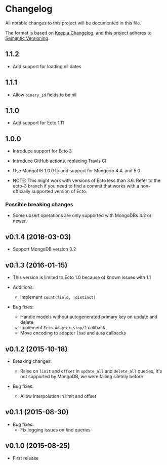 # Changelog

All notable changes to this project will be documented in this file.

The format is based on [Keep a Changelog](https://keepachangelog.com/en/1.0.0/),
and this project adheres to [Semantic Versioning](https://semver.org/spec/v2.0.0.html).

## 1.1.2
* Add support for loading nil dates

## 1.1.1
* Allow `binary_id` fields to be nil

## 1.1.0
* Add support for Ecto 1.11

## 1.0.0

* Introduce support for Ecto 3
* Introduce GitHub actions, replacing Travis CI
* Use MongoDB 1.0.0 to add support for Mongodb 4.4. and 5.0

* NOTE: This might work with versions of Ecto less than 3.6.
Refer to the ecto-3 branch if you need to find a commit that works with a non-officially supported version
of Ecto.

### Possible breaking changes

  * Some upsert operations are only supported with MongoDBs 4.2 or newer.

## v0.1.4 (2016-03-03)

  *  Support MongoDB version 3.2

## v0.1.3 (2016-01-15)

  * This version is limited to Ecto 1.0 because of known issues with 1.1

  * Additions:
    * Implement `count(field, :distinct)`

  * Bug fixes:
    * Handle models without autogenerated primary key on update and delete
    * Implement `Ecto.Adapter.stop/2` callback
    * Move encoding to adapter `load` and `dump` callbacks

## v0.1.2 (2015-10-18)

  * Breaking changes:
    * Raise on `limit` and `offset` in `update_all` and `delete_all` queries,
      it's not supported by MongoDB, we were failing siletnly before

  * Bug fixes:
    * Allow interpolation in limit and offset

## v0.1.1 (2015-08-30)

  * Bug fixes:
    * Fix logging issues on find queries

## v0.1.0 (2015-08-25)

  * First release
